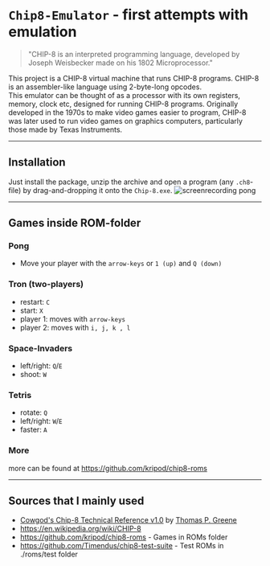 # `Chip8-Emulator` - first attempts with emulation
> "CHIP-8 is an interpreted programming language, developed by Joseph Weisbecker made on his 1802 Microprocessor."

This project is a CHIP-8 virtual machine that runs CHIP-8 programs. CHIP-8 is an assembler-like language using 2-byte-long opcodes. <br>
This emulator can be thought of as a processor with its own registers, memory, clock etc, designed for running CHIP-8 programs.
Originally developed in the 1970s to make video games easier to program, CHIP-8 was later used to run video games on graphics computers, particularly those made by Texas Instruments.

---

## Installation
Just install the package, unzip the archive and open a program (any `.ch8`-file) by drag-and-dropping it onto the `Chip-8.exe`.
![screenrecording pong](https://github.com/jmjumper/Chip8-Emulator/blob/master/screen/chip8.gif)

--- 

## Games inside ROM-folder
### Pong
- Move your player with the `arrow-keys` or `1 (up)` and `Q (down)`
### Tron (two-players)
- restart: `C`
- start: `X`
- player 1: moves with `arrow-keys`
- player 2: moves with `i, j, k , l`
### Space-Invaders
- left/right: `Q`/`E`
- shoot: `W`
### Tetris
- rotate: `Q`
- left/right: `W`/`E`
- faster: `A`
### More
more can be found at https://github.com/kripod/chip8-roms

---

## Sources that I mainly used
- <a href="http://devernay.free.fr/hacks/chip8/C8TECH10.HTM#2.0">Cowgod's Chip-8 Technical Reference v1.0</a> by <u>Thomas P. Greene</u> <br>
- https://en.wikipedia.org/wiki/CHIP-8 <br>
- https://github.com/kripod/chip8-roms - Games in ROMs folder<br>
- https://github.com/Timendus/chip8-test-suite - Test ROMs in ./roms/test folder
